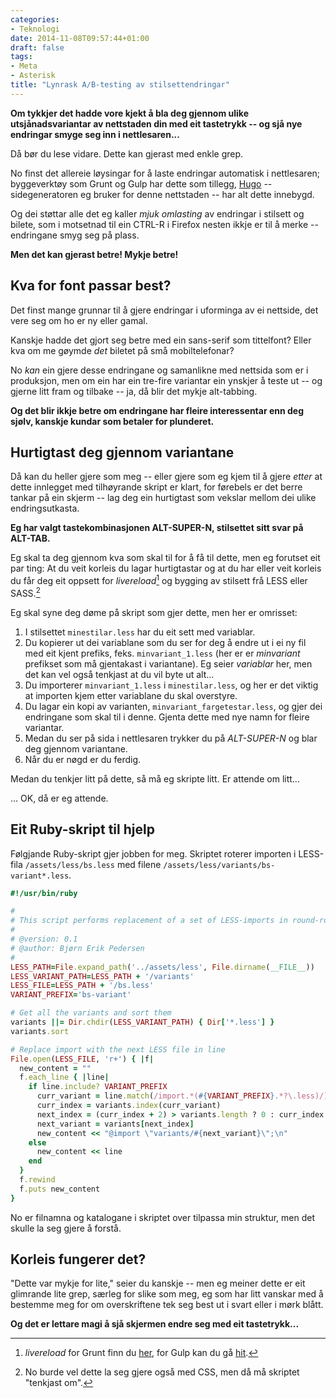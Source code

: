 ```yaml
---
categories:
- Teknologi
date: 2014-11-08T09:57:44+01:00
draft: false
tags:
- Meta
- Asterisk
title: "Lynrask A∕B-testing av stilsettendringar"
---
```

**Om tykkjer det hadde vore kjekt å bla deg gjennom ulike utsjånadsvariantar av nettstaden din med eit tastetrykk -- og sjå nye endringar smyge seg inn i nettlesaren...**

Då bør du lese vidare. Dette kan gjerast med enkle grep.

 <!--more-->

No finst det allereie løysingar for å laste endringar automatisk i nettlesaren; byggeverktøy som Grunt og Gulp har dette som tillegg, [Hugo](http://gohugo.io/) -- sidegeneratoren eg bruker for denne nettstaden -- har alt dette innebygd.

Og dei støttar alle det eg kaller _mjuk omlasting_ av endringar i stilsett og bilete, som i motsetnad til ein CTRL-R i Firefox nesten ikkje er til å merke -- endringane smyg seg på plass.

**Men det kan gjerast betre! Mykje betre!**

## Kva for font passar best?
Det finst mange grunnar til å gjere endringar i uforminga av ei nettside, det vere seg om ho er ny eller gamal.

Kanskje hadde det gjort seg betre med ein sans-serif som tittelfont? Eller kva om me gøymde _det_ biletet på små mobiltelefonar?

No _kan_ ein gjere desse endringane og samanlikne med nettsida som er i produksjon, men om ein har ein tre-fire variantar ein ynskjer å teste ut -- og gjerne litt fram og tilbake -- ja, då blir det mykje alt-tabbing.

**Og det blir ikkje betre om endringane har fleire interessentar enn deg sjølv, kanskje kundar som betaler for plunderet.**

## Hurtigtast deg gjennom variantane

Då kan du heller gjere som meg -- eller gjere som eg kjem til å gjere _etter_ at dette innlegget med tilhøyrande skript er klart, for førebels er det berre tankar på ein skjerm -- lag deg ein hurtigtast som vekslar mellom dei ulike endringsutkasta.

**Eg har valgt tastekombinasjonen ALT-SUPER-N, stilsettet sitt svar på ALT-TAB.**

Eg skal ta deg gjennom kva som skal til for å få til dette, men eg forutset eit par ting: At du veit korleis du lagar hurtigtastar og at du har eller veit korleis du får deg eit oppsett for _livereload_[^livereload] og bygging av stilsett frå LESS eller SASS.[^cssalt]

Eg skal syne deg døme på skript som gjer dette, men her er omrisset:

1. I stilsettet `minestilar.less` har du eit sett med variablar.
1. Du kopierer ut dei variablane som du ser for deg å endre ut i ei ny fil med eit kjent prefiks, feks. `minvariant_1.less` (her er er _minvariant_ prefikset som må gjentakast i variantane). Eg seier _variablar_ her, men det kan vel også tenkjast at du vil byte ut alt...
1. Du importerer `minvariant_1.less` i `minestilar.less`, og her er det viktig at importen kjem etter variablane du skal overstyre.
1. Du lagar ein kopi av varianten, `minvariant_fargetestar.less`, og gjer dei endringane som skal til i denne. Gjenta dette med nye namn for fleire variantar.
1. Medan du ser på sida i nettlesaren trykker du på _ALT-SUPER-N_ og blar deg gjennom variantane.
1. Når du er nøgd er du ferdig. 

Medan du tenkjer litt på dette, så må eg skripte litt. Er attende om litt... 

... OK, då er eg attende.

## Eit Ruby-skript til hjelp

Følgjande Ruby-skript gjer jobben for meg. Skriptet roterer importen i LESS-fila `/assets/less/bs.less` med filene `/assets/less/variants/bs-variant*.less`. 

``` rb
#!/usr/bin/ruby

#
# This script performs replacement of a set of LESS-imports in round-robin style.
#
# @version: 0.1
# @author: Bjørn Erik Pedersen
#
LESS_PATH=File.expand_path('../assets/less', File.dirname(__FILE__))
LESS_VARIANT_PATH=LESS_PATH + '/variants'
LESS_FILE=LESS_PATH + '/bs.less'
VARIANT_PREFIX='bs-variant'

# Get all the variants and sort them
variants ||= Dir.chdir(LESS_VARIANT_PATH) { Dir['*.less'] }
variants.sort

# Replace import with the next LESS file in line
File.open(LESS_FILE, 'r+') { |f|
  new_content = ""
  f.each_line { |line|
    if line.include? VARIANT_PREFIX
      curr_variant = line.match(/import.*(#{VARIANT_PREFIX}.*?\.less)/)[1]
      curr_index = variants.index(curr_variant)
      next_index = (curr_index + 2) > variants.length ? 0 : curr_index + 1
      next_variant = variants[next_index]
      new_content << "@import \"variants/#{next_variant}\";\n"
    else
      new_content << line
    end
  }
  f.rewind
  f.puts new_content
}

```

No er filnamna og katalogane i skriptet over tilpassa min struktur, men det skulle la seg gjere å forstå.

## Korleis fungerer det?

"Dette var mykje for lite," seier du kanskje -- men eg meiner dette er eit glimrande lite grep, særleg for slike som meg, eg som har litt vanskar med å bestemme meg for om overskriftene tek seg best ut i svart eller i mørk blått.

**Og det er lettare magi å sjå skjermen endre seg med eit tastetrykk...** 

[^livereload]: _livereload_ for Grunt finn du [her](https://github.com/gruntjs/grunt-contrib-livereload), for Gulp kan du gå [hit](https://github.com/vohof/gulp-livereload).
[^cssalt]: No burde vel dette la seg gjere også med CSS, men då må skriptet "tenkjast om".